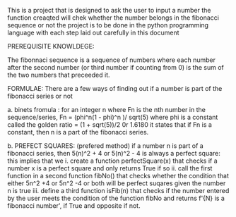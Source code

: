 This is a project that is designed to ask the user to input a number 
the function creaqted will chek whether the number belongs in the fibonacci sequence or not
the project is to be done in the python programming language with each step laid out carefully in this document

PREREQUISITE KNOWLDEGE:

The fibonnaci sequence is a sequence of numbers where each number after the second
number (or third number if counting from 0) is the sum of the two numbers that preceeded it.

FORMULAE:
 There are a few ways of finding out if a number is part of the fibonacci series or not

 a.
  binets fromula :
 for an integer n where Fn is the nth number in the sequence/series, Fn = (phi^n(1 - phi)^n )/ sqrt(5)
 where phi is a constant called the golden ratio = (1 + sqrt(5))/2 0r 1.6180
 it states that if Fn is a constant, then n is a part of the fibonacci series.


 b. 
  PREFECT SQUARES:  (prefered method)
  if a number n is part of a fibonacci series, then 5(n)^2 + 4 or 5(n)^2 - 4 is always a perfect square:
  this implies that we
  i. create a function perfectSquare(x) that checks if a number x is a perfect square and only returns True if so
  ii. call the first function in a second function fibNo() that checks whether the condition that either 5n^2 +4 or 5n^2 -4 or both will be perfect suqares given the number n is true
  iii. define a third function isFib(n) that checks if the number entered by the user meets the condition of the function fibNo and returns f'{N} is a fibonacci number', if True and opposite if not. 